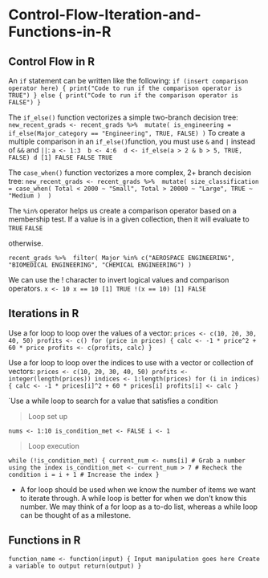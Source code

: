 # Control-Flow-Iteration-and-Functions-in-R

## Control Flow in R
An `if` statement can be written like the following:
`if (insert comparison operator here) {
      print("Code to run if the comparison operator is TRUE")
    } else {
      print("Code to run if the comparison operator is FALSE")
    }`

The `if_else()` function vectorizes a simple two-branch decision tree:
`new_recent_grads <- recent_grads %>% 
      mutate(
    is_engineering = if_else(Major_category == "Engineering", TRUE, FALSE)
      )`
To create a multiple comparison in an `if_else()`function, you must use `&`
and `|` instead of `&&` and `||`:
`a <- 1:3 
b <- 4:6 
d <- if_else(a > 2 & b > 5, TRUE, FALSE)
d [1] FALSE FALSE TRUE`

The `case_when()` function vectorizes a more complex, 2+ branch decision tree:
`new_recent_grads <- recent_grads %>% 
      mutate(
        size_classification = case_when(
          Total < 2000 ~ "Small",
          Total > 20000 ~ "Large",
          TRUE ~ "Medium
        ) 
      )`

The `%in%` operator helps us create a comparison operator based on a membership test. If a value is in a given collection, then it will evaluate to
`TRUE` `FALSE`

otherwise.

`recent_grads %>% 
      filter(
        Major %in% c("AEROSPACE ENGINEERING", "BIOMEDICAL ENGINEERING", "CHEMICAL ENGINEERING")
      )`

We can use the ! character to invert logical values and comparison operators. 
` x <- 10
x == 10 [1] TRUE
!(x == 10) [1] FALSE `


## Iterations in R

Use a for loop to loop over the values of a vector:
`prices <- c(10, 20, 30, 40, 50)
profits <- c()
for (price in prices) {
  calc <- -1 * price^2 + 60 * price
  profits <- c(profits, calc)
}`

Use a for loop to loop over the indices to use with a vector or collection of vectors:
`prices <- c(10, 20, 30, 40, 50)
profits <- integer(length(prices))
indices <- 1:length(prices)
for (i in indices) {
  calc <- -1 * prices[i]^2 + 60 * prices[i]
  profits[i] <- calc
}`

`Use a while loop to search for a value that satisfies a condition
> Loop set up

`nums <- 1:10
is_condition_met <- FALSE
i <- 1`

> Loop execution

`while (!is_condition_met) {
  current_num <- nums[i] # Grab a number using the index
  is_condition_met <- current_num > 7 # Recheck the condition
  i = i + 1 # Increase the index
}`

- A for loop should be used when we know the number of items we want to iterate through. A while loop is better for when we don't know this number. We may think of a for loop as a to-do list, whereas a while loop can be thought of as a milestone.

## Functions in R

`function_name <- function(input) {
    Input manipulation goes here
    Create a variable to output
  return(output)
}`
